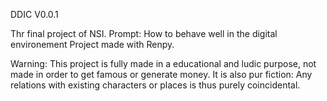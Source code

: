 DDIC V0.0.1

Thr final project of NSI.
Prompt: How to behave well in the digital environement
Project made with Renpy.

Warning: This project is fully made in a educational and ludic purpose, not made in order to get famous or generate money. It is also pur fiction: Any relations with existing characters or places is thus purely coincidental.
